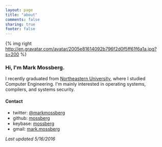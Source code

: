 ```yaml
---
layout: page
title: "about"
comments: false
sharing: true
footer: false
---
```


{% img right http://en.gravatar.com/avatar/2005e81614092b796f2d0f5ff61f6a1a.jpg?s=200 %}

### Hi, I'm Mark Mossberg.

I recently graduated from [Northeastern University](http://ece.neu.edu),
where I studied Computer Engineering. I'm mainly interested in operating
systems, compilers, and systems security.

#### Contact

- twitter: [@markmossberg](https://twitter.com/markmossberg)
- github: [mossberg](https://github.com/mossberg)
- keybase: [mossberg](https://keybase.io/mossberg)
- gmail: <a href="">mark.mossberg</a>

*Last updated 5/16/2016*
